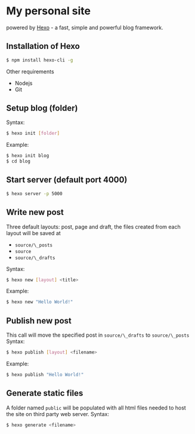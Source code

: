 # My personal site

powered by [Hexo](http://github.com/hexojs/hexo) - a fast, simple and powerful blog framework.

## Installation of Hexo
``` bash
$ npm install hexo-cli -g
```
Other requirements
- Nodejs
- Git

## Setup blog (folder)
Syntax:
``` bash
$ hexo init [folder]
```
Example:
``` bash
$ hexo init blog
$ cd blog
```

## Start server (default port 4000)
``` bash
$ hexo server -p 5000
```

## Write new post
Three default layouts: post, page and draft, the files created from each layout will be saved at
- `source/\_posts`
- `source`
- `source/\_drafts`

Syntax:
``` bash
$ hexo new [layout] <title>
```

Example:
``` bash
$ hexo new "Hello World!"
```
## Publish new post
This call will move the specified post in `source/\_drafts` to `source/\_posts`
Syntax:
``` bash
$ hexo publish [layout] <filename>
```

Example:
``` bash
$ hexo publish "Hello World!"
```

## Generate static files
A folder named `public` will be populated with all html files needed to host the site on third party web server.
Syntax:
``` bash
$ hexo generate <filename>
```
